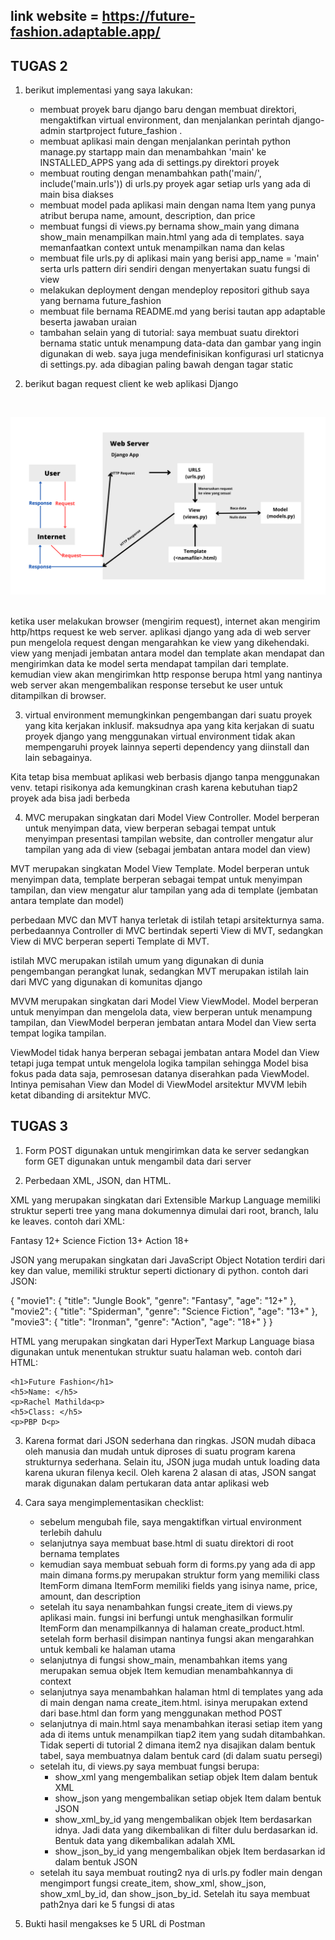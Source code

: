 ## link website = https://future-fashion.adaptable.app/

## TUGAS 2

1. berikut implementasi yang saya lakukan: 
    - membuat proyek baru django baru dengan membuat direktori, mengaktifkan virtual environment, dan menjalankan perintah django-admin startproject future_fashion .
    - membuat aplikasi main dengan menjalankan perintah python manage.py startapp main dan menambahkan 'main' ke INSTALLED_APPS yang ada di settings.py direktori proyek
    - membuat routing dengan menambahkan path('main/', include('main.urls')) di urls.py proyek agar setiap urls yang ada di main bisa diakses
    - membuat model pada aplikasi main dengan nama Item yang punya atribut berupa name, amount, description, dan price
    - membuat fungsi di views.py bernama show_main yang dimana show_main menampilkan main.html yang ada di templates. saya memanfaatkan context untuk menampilkan nama dan kelas
    - membuat file urls.py di aplikasi main yang berisi app_name = 'main' serta urls pattern diri sendiri dengan menyertakan suatu fungsi di view
    - melakukan deployment dengan mendeploy repositori github saya yang bernama future_fashion  
    - membuat file bernama README.md yang berisi tautan app adaptable beserta jawaban uraian
    - tambahan selain yang di tutorial: saya membuat suatu direktori bernama static untuk menampung data-data dan gambar yang ingin digunakan di web. saya juga mendefinisikan konfigurasi url staticnya di settings.py. ada dibagian paling bawah dengan tagar static

2. berikut bagan request client ke web aplikasi Django
<br>

![Bagan](Client.png)

<br>
ketika user melakukan browser (mengirim request), internet akan mengirim http/https request ke web server. aplikasi django yang ada di web server pun mengelola request dengan mengarahkan ke view yang dikehendaki. view yang menjadi jembatan antara model dan template akan mendapat dan mengirimkan data ke model serta mendapat tampilan dari template. kemudian view akan mengirimkan http response berupa html yang nantinya web server akan mengembalikan response tersebut ke user untuk ditampilkan di browser. 

3. virtual environment memungkinkan pengembangan dari suatu proyek yang kita kerjakan inklusif. maksudnya apa yang kita kerjakan di suatu proyek django yang menggunakan virtual environment tidak akan mempengaruhi proyek lainnya seperti dependency yang diinstall dan lain sebagainya. 

Kita tetap bisa membuat aplikasi web berbasis django tanpa menggunakan venv. tetapi risikonya ada kemungkinan crash karena kebutuhan tiap2 proyek ada bisa jadi berbeda

4. MVC merupakan singkatan dari Model View Controller. Model berperan untuk menyimpan data, view berperan sebagai tempat untuk menyimpan presentasi tampilan website, dan controller mengatur alur tampilan yang ada di view (sebagai jembatan antara model dan view)

MVT merupakan singkatan Model View Template. Model berperan untuk menyimpan data, template berperan sebagai tempat untuk menyimpan tampilan, dan view mengatur alur tampilan yang ada di template (jembatan antara template dan model)

perbedaan MVC dan MVT hanya terletak di istilah tetapi arsitekturnya sama. perbedaannya Controller di MVC bertindak seperti View di MVT, sedangkan View di MVC berperan seperti Template di MVT. 

istilah MVC merupakan istilah umum yang digunakan di dunia pengembangan perangkat lunak, sedangkan MVT merupakan istilah lain dari MVC yang digunakan di komunitas django

MVVM merupakan singkatan dari Model View ViewModel. Model berperan untuk menyimpan dan mengelola data, view berperan untuk menampung tampilan, dan ViewModel berperan jembatan antara Model dan View serta tempat logika tampilan. 

ViewModel tidak hanya berperan sebagai jembatan antara Model dan View tetapi juga tempat untuk mengelola logika tampilan sehingga Model bisa fokus pada data saja, pemrosesan datanya diserahkan pada ViewModel. Intinya pemisahan View dan Model di ViewModel arsitektur MVVM lebih ketat dibanding di arsitektur MVC. 

## TUGAS 3

1. Form POST digunakan untuk mengirimkan data ke server sedangkan form GET digunakan untuk mengambil data dari server

2. Perbedaan XML, JSON, dan HTML. 

XML yang merupakan singkatan dari Extensible Markup Language memiliki struktur seperti tree yang mana dokumennya dimulai dari root, branch, lalu ke leaves. contoh dari XML: 

<movies>
    <movie1>
        <title>Jungle Book</title>
        <genre>Fantasy</genre>
        <age>12+</age>
    </movie1>
    <movie2>
        <title>Spiderman</title>
        <genre>Science Fiction</genre>
        <age>13+</age>
    </movie2>
    <movie3>
        <title>Ironman</title>
        <genre>Action</genre>
        <age>18+</age>
    </movie3>
</movies>

JSON yang merupakan singkatan dari JavaScript Object Notation terdiri dari key dan value, memiliki struktur seperti dictionary di python. contoh dari JSON: 

{
    "movie1": {
        "title": "Jungle Book", 
        "genre": "Fantasy",
        "age": "12+"
    }, 
    "movie2": {
        "title": "Spiderman",
        "genre": "Science Fiction",
        "age": "13+"
    }, 
    "movie3": {
        "title": "Ironman",
        "genre": "Action",
        "age": "18+"
    }
}

HTML yang merupakan singkatan dari HyperText Markup Language biasa digunakan untuk menentukan struktur suatu halaman web. contoh dari HTML:

    <h1>Future Fashion</h1>
    <h5>Name: </h5> 
    <p>Rachel Mathilda<p>
    <h5>Class: </h5>
    <p>PBP D<p>

3. Karena format dari JSON sederhana dan ringkas. JSON mudah dibaca oleh manusia dan mudah untuk diproses di suatu program karena strukturnya sederhana. Selain itu, JSON juga mudah untuk loading data karena ukuran filenya kecil. Oleh karena 2 alasan di atas, JSON sangat marak digunakan dalam pertukaran data antar aplikasi web 

4. Cara saya mengimplementasikan checklist:
    - sebelum mengubah file, saya mengaktifkan virtual environment terlebih dahulu 
    - selanjutnya saya membuat base.html di suatu direktori di root bernama templates
    - kemudian saya membuat sebuah form di forms.py yang ada di app main dimana forms.py merupakan struktur form yang memiliki class ItemForm dimana ItemForm memiliki fields yang isinya name, price, amount, dan description 
    - setelah itu saya nenambahkan fungsi create_item di views.py aplikasi main. fungsi ini berfungi untuk menghasilkan formulir ItemForm dan menampilkannya di halaman create_product.html. setelah form berhasil disimpan nantinya fungsi akan mengarahkan untuk kembali ke halaman utama 
    - selanjutnya di fungsi show_main, menambahkan items yang merupakan semua objek Item kemudian menambahkannya di context 
    -  selanjutnya saya menambahkan halaman html di templates yang ada di main dengan nama create_item.html. isinya merupakan extend dari base.html dan form yang menggunakan method POST 
    - selanjutnya di main.html saya menambahkan iterasi setiap item yang ada di items untuk menampilkan tiap2 item yang sudah ditambahkan. Tidak seperti di tutorial 2 dimana item2 nya disajikan dalam bentuk tabel, saya membuatnya dalam bentuk card (di dalam suatu persegi)
    - setelah itu, di views.py saya membuat fungsi berupa: 
        * show_xml yang mengembalikan setiap objek Item dalam bentuk XML
        * show_json yang mengembalikan setiap objek Item dalam bentuk JSON
        * show_xml_by_id yang mengembalikan objek Item berdasarkan idnya. Jadi data yang dikembalikan di filter dulu berdasarkan id. Bentuk data yang dikembalikan adalah XML 
        * show_json_by_id yang mengembalikan objek Item berdasarkan id dalam bentuk JSON 
    - setelah itu saya membuat routing2 nya di urls.py fodler main dengan mengimport fungsi create_item, show_xml, show_json, show_xml_by_id, dan show_json_by_id. Setelah itu saya membuat path2nya dari ke 5 fungsi di atas 

4. Bukti hasil mengakses ke 5 URL di Postman 

